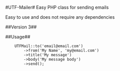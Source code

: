 #UTF-Mailer#
Easy PHP class for sending emails

Easy to use and does not require any dependencies

##Version 3##

##Usage##

		UTFMail::to('email@email.com')
			->from('My Name', 'my@email.com')
			->title('My message')
			->body('My message body')
			->send();
